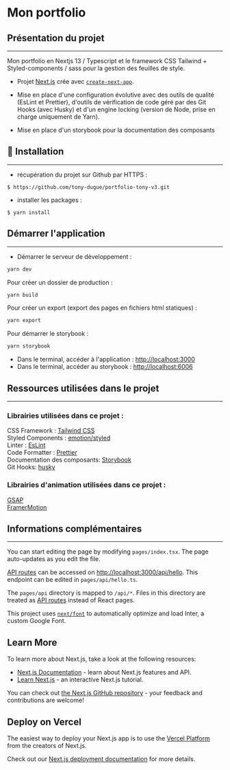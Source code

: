 # Mon portfolio

## Présentation du projet

---

Mon portfolio en Nextjs 13 / Typescript et le framework CSS Tailwind + Styled-components / sass pour la gestion des feuilles de style.

- Projet [Next.js](https://nextjs.org/) crée avec [`create-next-app`](https://github.com/vercel/next.js/tree/canary/packages/create-next-app).

- Mise en place d'une configuration évolutive avec des outils de qualité (EsLint et Prettier), d'outils de vérification de code géré par des Git Hooks (avec Husky) et d'un engine locking (version de Node, prise en charge uniquement de Yarn).

- Mise en place d'un storybook pour la documentation des composants

## 🚀 Installation

---

- récupération du projet sur Github par HTTPS :

```shell script
$ https://github.com/tony-dugue/portfolio-tony-v3.git
```

- installer les packages :

```shell script
$ yarn install
```

## Démarrer l'application

---

- Démarrer le serveur de développement :

```bash
yarn dev
```

Pour créer un dossier de production :

```bash
yarn build
```

Pour créer un export (export des pages en fichiers html statiques) :

```bash
yarn export
```

Pour démarrer le storybook :

```bash
yarn storybook
```

- Dans le terminal, accéder à l'application : [http://localhost:3000](http://localhost:3000)
- Dans le terminal, accéder au storybook : [http://localhost:6006](http://localhost:6006)

## Ressources utilisées dans le projet

---

### Librairies utilisées dans ce projet :

CSS Framework : [Tailwind CSS](https://tailwindcss.com/) <br />
Styled Components : [emotion/styled](https://emotion.sh/docs/introduction) <br />
Linter : [EsLint](https://eslint.org/) <br />
Code Formatter : [Prettier](https://prettier.io/) <br />
Documentation des composants: [Storybook](https://storybook.js.org/) <br />
Git Hooks: [husky](https://typicode.github.io/husky/#/) <br />

### Librairies d'animation utilisées dans ce projet :

[GSAP](https://greensock.com/gsap/) <br />
[FramerMotion](https://www.framer.com/motion/) <br />

## Informations complémentaires

---

You can start editing the page by modifying `pages/index.tsx`. The page auto-updates as you edit the file.

[API routes](https://nextjs.org/docs/api-routes/introduction) can be accessed on [http://localhost:3000/api/hello](http://localhost:3000/api/hello). This endpoint can be edited in `pages/api/hello.ts`.

The `pages/api` directory is mapped to `/api/*`. Files in this directory are treated as [API routes](https://nextjs.org/docs/api-routes/introduction) instead of React pages.

This project uses [`next/font`](https://nextjs.org/docs/basic-features/font-optimization) to automatically optimize and load Inter, a custom Google Font.

## Learn More

To learn more about Next.js, take a look at the following resources:

- [Next.js Documentation](https://nextjs.org/docs) - learn about Next.js features and API.
- [Learn Next.js](https://nextjs.org/learn) - an interactive Next.js tutorial.

You can check out [the Next.js GitHub repository](https://github.com/vercel/next.js/) - your feedback and contributions are welcome!

## Deploy on Vercel

The easiest way to deploy your Next.js app is to use the [Vercel Platform](https://vercel.com/new?utm_medium=default-template&filter=next.js&utm_source=create-next-app&utm_campaign=create-next-app-readme) from the creators of Next.js.

Check out our [Next.js deployment documentation](https://nextjs.org/docs/deployment) for more details.
